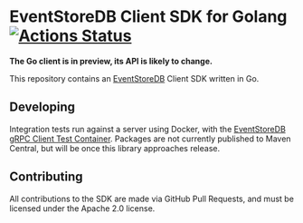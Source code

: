 # EventStoreDB Client SDK for Golang [![Actions Status](https://github.com/eventstore/EventStore-Client-Go/workflows/CI/badge.svg?branch=master)](https://github.com/eventstore/EventStore-Client-Go/actions)

**The Go client is in preview, its API is likely to change.**

This repository contains an [EventStoreDB][es] Client SDK written in Go.

## Developing

Integration tests run against a server using Docker, with the [EventStoreDB gRPC Client Test Container][container]. Packages are not currently published to Maven Central, but will be once this library approaches release.

## Contributing

All contributions to the SDK are made via GitHub Pull Requests, and must be licensed under the Apache 2.0 license.

[es]: https://eventstore.com
[container]: https://github.com/EventStore/EventStore-Client-gRPC-TestData
